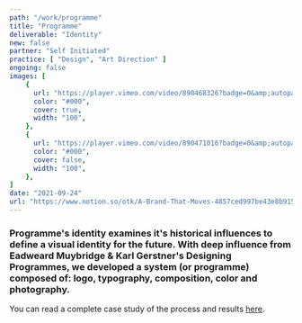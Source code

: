 ```yaml
---
path: "/work/programme"
title: "Programme"
deliverable: "Identity"
new: false
partner: "Self Initiated"
practice: [ "Design", "Art Direction" ]
ongoing: false
images: [
    {
      url: "https://player.vimeo.com/video/890468326?badge=0&amp;autopause=0&amp;player_id=0&amp;app_id=58479",
      color: "#000",
      cover: true,
      width: "100",
    },
    {
      url: "https://player.vimeo.com/video/890471016?badge=0&amp;autopause=0&amp;player_id=0&amp;app_id=58479",
      color: "#000",
      cover: false,
      width: "100",
    },
]
date: "2021-09-24"
url: "https://www.notion.so/otk/A-Brand-That-Moves-4857ced997be43e8b91594a74091ecfc"
---
```


### Programme's identity examines it's historical influences to define a visual identity for the future. With deep influence from Eadweard Muybridge & Karl Gerstner's Designing Programmes, we developed a system (or programme) composed of: logo, typography, composition, color and photography.

You can read a complete case study of the process and results [here](https://www.notion.so/otk/A-Brand-That-Moves-4857ced997be43e8b91594a74091ecfc).

